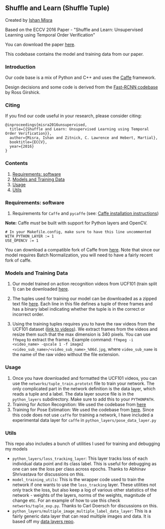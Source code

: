 ## Shuffle and Learn (Shuffle Tuple)
Created by [Ishan Misra](http://www.cs.cmu.edu/~imisra/)

Based on the ECCV 2016 Paper - "Shuffle and Learn: Unsupervised Learning using Temporal Order Verification"

You can download the paper [here](http://arxiv.org/abs/1603.08561).

This codebase contains the model and training data from our paper.

### Introduction

Our code base is a mix of Python and C++ and uses the [Caffe](https://github.com/BVLC/caffe) framework.

Design decisions and some code is derived from the [Fast-RCNN codebase](https://github.com/rbgirshick/fast-rcnn) by Ross Girshick.

### Citing

If you find our code useful in your research, please consider citing:
```
@inproceedings{misra2016unsupervised,
  title={{Shuffle and Learn: Unsupervised Learning using Temporal Order Verification}},
  author={Misra, Ishan and Zitnick, C. Lawrence and Hebert, Martial},
  booktitle={ECCV},
  year={2016}
}
```

### Contents
1. [Requirements: software](#requirements-software)
2. [Models and Training Data](#models-and-training-data)
3. [Usage](#usage)
4. [Utils](#utils)

### Requirements: software

1. Requirements for `Caffe` and `pycaffe` (see: [Caffe installation instructions](http://caffe.berkeleyvision.org/installation.html))

  **Note:** Caffe *must* be built with support for Python layers and OpenCV.

  ```make
  # In your Makefile.config, make sure to have this line uncommented
  WITH_PYTHON_LAYER := 1
  USE_OPENCV := 1
  ```

You can download a compatible fork of Caffe from [here](https://github.com/BVLC/caffe/tree/8e8d97d6206cac99eae3c16baaa2275a14e64ca7). Note that since our model requires Batch Normalization, you will need to have a fairly recent fork of caffe.

### Models and Training Data
1. Our model trained on action recognition videos from UCF101 (train split 1) can be downloaded [here](http://goo.gl/tzHrVH).

2. The tuples used for training our model can be downloaded as a zipped text file [here](http://goo.gl/QjEDxw). Each line in this file defines a tuple of three frames and has a binary label indicating whether the tuple is in the correct or incorrect order.

3. Using the training tuples requires you to have the raw videos from the UCF101 dataset ([link to videos](http://crcv.ucf.edu/data/UCF101/UCF101.rar)).
 We extract frames from the videos and resize them such that the max dimension is 340 pixels.
You can use `ffmpeg` to extract the frames. Example command: `ffmpeg -i <video_name> -qscale 1 -f image2 <video_sub_name>/<video_sub_name>_%06d.jpg`, where `video_sub_name` is the name of the raw video without the file extension.

### Usage
1. Once you have downloaded and formatted the UCF101 videos, you can use the `networks/tuple_train.prototxt` file to train your network. The only complicated part in the network definition is the data layer, which reads a tuple and a label. The data layer source file is in the `python_layers` subdirectory. Make sure to add this to your `PYTHONPATH`.
2. Training for Action Recognition: We used the codebase from [here](https://github.com/yjxiong/temporal-segment-networks)
3. Training for Pose Estimation: We used the codebase from [here](https://github.com/mitmul/deeppose). Since this code does not use `caffe` for training a network, I have included a experimental data layer for `caffe` in `python_layers/pose_data_layer.py`

### Utils
 This repo also includes a bunch of utilities I used for training and debugging my models
- `python_layers/loss_tracking_layer`: This layer tracks loss of each individual data point and its class label. This is useful for debugging as one can see the loss per class across epochs. Thanks to Abhinav Shrivastava for discussions on this.
- `model_training_utils`: This is the wrapper code used to train the network if one wants to use the `loss_tracking` layer. These utilities not only track the loss, but also keep a log of various other statistics of the network - weights of the layers, norms of the weights, magnitude of change etc. For an example of how to use this check `networks/tuple_exp.py`. Thanks to Carl Doersch for discussions on this.
- `python_layers/multiple_image_multiple_label_data_layer`: This is a fairly generic data layer that can read multiple images and data. It is based off my [data layers repo](https://github.com/imisra/caffe-data-layers).
